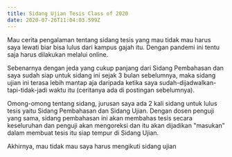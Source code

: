 ```yaml
---
title: Sidang Ujian Tesis Class of 2020
date: 2020-07-26T11:04:03.599Z
---
```

Mau cerita pengalaman tentang sidang tesis yang mau tidak mau harus saya lewati biar bisa lulus dari kampus gajah itu. Dengan pandemi ini tentu saja harus dilakukan melalui online. 

Sebenarnya dengan jeda yang cukup panjang dari Sidang Pembahasan dan saya sudah siap untuk sidang ini sejak 3 bulan sebelumnya, maka sidang ujian ini terasa lebih mantap aja daripada ketika saya sudah-dijadwalkan-tapi-tidak-jadi waktu itu (ceritanya ada di postingan sebelumnya). 

Omong-omong tentang sidang, jurusan saya ada 2 kali sidang untuk lulus tesis yaitu Sidang Pembahasan dan Sidang Ujian. Dengan dosen penguji yang sama, sidang pembahasan ini akan membahas tesis secara keseluruhan dan penguji akan mengoreksi dan itu akan dijadikan "masukan" dalam membuat tesis itu siap tempur di Sidang Ujian. 

Akhirnya, mau tidak mau saya harus mengikuti sidang ujian